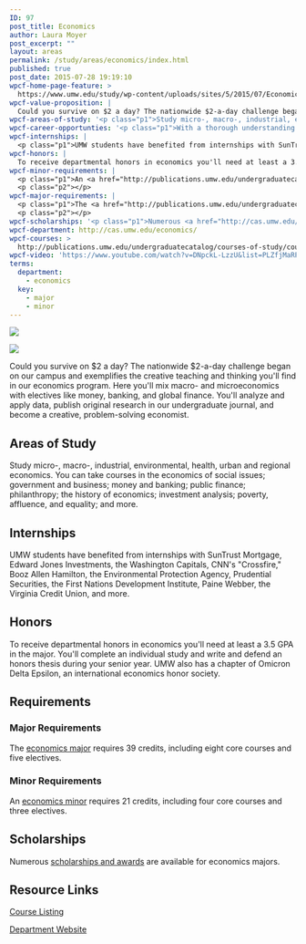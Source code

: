 ```yaml
---
ID: 97
post_title: Economics
author: Laura Moyer
post_excerpt: ""
layout: areas
permalink: /study/areas/economics/index.html
published: true
post_date: 2015-07-28 19:19:10
wpcf-home-page-feature: >
  https://www.umw.edu/study/wp-content/uploads/sites/5/2015/07/Economicse.jpg
wpcf-value-proposition: |
  Could you survive on $2 a day? The nationwide $2-a-day challenge began on our campus and exemplifies the creative teaching and thinking you'll find in our economics program. Here you'll mix macro-<span class="Apple-converted-space">  </span>and microeconomics with electives like money, banking, and global finance. You'll analyze and apply data, publish original research in our undergraduate journal, and become<span class="Apple-converted-space">  </span>a creative, problem-solving economist.
wpcf-areas-of-study: '<p class="p1">Study micro-, macro-, industrial, environmental, health, urban and regional economics. You can take courses in the economics of social issues; government and business; money and banking; public finance; philanthropy; the<span class="Apple-converted-space">  </span>history of economics; investment analysis; poverty, affluence, and equality; and more.</p>'
wpcf-career-opportunties: '<p class="p1">With a thorough understanding of the principles of economics, you could follow UMW alums who now have such positions as president of BetaTau Enterprises, analyst for the Bureau of the Census, CEO of Animators at Law, claims investigator for Geico Insurance, accountant and trader for Sempra Energy Trading Corp., economics teacher in the Peace Corps, investment broker at A.G. Edwards &amp; Sons, and researcher with the Federal Deposit Insurance Corp.</p>'
wpcf-internships: |
  <p class="p1">UMW students have benefited from internships with SunTrust Mortgage, Edward Jones Investments, the Washington Capitals, CNN's "Crossfire," Booz Allen Hamilton, the Environmental Protection Agency, Prudential Securities, the First Nations Development Institute, Paine Webber, the Virginia Credit Union, and more.</p>
wpcf-honors: |
  To receive departmental honors in economics you'll need at least a 3.5 GPA in the major. You'll complete an individual study and write and defend an honors thesis during your senior year. UMW also has <span class="s1">a chapter of Omicron Delta Epsilon, an international economics honor society.</span>
wpcf-minor-requirements: |
  <p class="p1">An <a href="http://publications.umw.edu/undergraduatecatalog/courses-of-study/minors/econ/">economics minor</a> requires 21 credits, including four core courses and three electives.</p>
  <p class="p2"></p>
wpcf-major-requirements: |
  <p class="p1">The <a href="http://publications.umw.edu/undergraduatecatalog/courses-of-study/majors/econ/">economics major</a> requires 39 credits, including eight core courses and five electives.</p>
  <p class="p2"></p>
wpcf-scholarships: '<p class="p1">Numerous <a href="http://cas.umw.edu/economics/majoring-in-economics/honors-and-awards/">scholarships and awards</a> are available for economics majors.</p>'
wpcf-department: http://cas.umw.edu/economics/
wpcf-courses: >
  http://publications.umw.edu/undergraduatecatalog/courses-of-study/course-descriptions/econ/
wpcf-video: 'https://www.youtube.com/watch?v=DNpckL-LzzU&list=PLZfjMaRP_C8Em3hSDVFMhglNk1ody2qsu&index=17'
terms:
  department:
    - economics
  key:
    - major
    - minor
---
```


<!-- Types Custom Fields: -->
[![](https://www.umw.edu/study/wp-content/uploads/sites/5/2015/07/Economicse.jpg)](https://www.umw.edu/study/wp-content/uploads/sites/5/2015/07/Economicse.jpg)
<!-- End home-page-feature -->

<!-- video -->
[![](https://i.ytimg.com/vi/DNpckL-LzzU/hqdefault.jpg)](https://www.youtube.com/watch?v=DNpckL-LzzU&list=PLZfjMaRP_C8Em3hSDVFMhglNk1ody2qsu&index=17)
<!-- End video -->

<!-- value-proposition -->
Could you survive on $2 a day? The nationwide $2-a-day challenge began on our campus and exemplifies the creative teaching and thinking you'll find in our economics program. Here you'll mix macro-<span class="Apple-converted-space"> </span>and microeconomics with electives like money, banking, and global finance. You'll analyze and apply data, publish original research in our undergraduate journal, and become<span class="Apple-converted-space"> </span>a creative, problem-solving economist.
<!-- End value-proposition -->

<!-- areas-of-study -->
## Areas of Study
Study micro-, macro-, industrial, environmental, health, urban and regional economics. You can take courses in the economics of social issues; government and business; money and banking; public finance; philanthropy; the<span class="Apple-converted-space"> </span>history of economics; investment analysis; poverty, affluence, and equality; and more.
<!-- End areas-of-study -->

<!-- internships -->
## Internships
UMW students have benefited from internships with SunTrust Mortgage, Edward Jones Investments, the Washington Capitals, CNN's "Crossfire," Booz Allen Hamilton, the Environmental Protection Agency, Prudential Securities, the First Nations Development Institute, Paine Webber, the Virginia Credit Union, and more.
<!-- End internships -->

<!-- honors -->
## Honors
To receive departmental honors in economics you'll need at least a 3.5 GPA in the major. You'll complete an individual study and write and defend an honors thesis during your senior year. UMW also has <span class="s1">a chapter of Omicron Delta Epsilon, an international economics honor society.</span>
<!-- End honors -->

<!-- requirements -->
## Requirements

<!-- major-requirements -->
### Major Requirements
The [economics major](http://publications.umw.edu/undergraduatecatalog/courses-of-study/majors/econ/) requires 39 credits, including eight core courses and five electives.
<!-- End major-requirements -->

<!-- minor-requirements -->
### Minor Requirements
An [economics minor](http://publications.umw.edu/undergraduatecatalog/courses-of-study/minors/econ/) requires 21 credits, including four core courses and three electives.
<!-- End minor-requirements -->

<!-- End requirements -->

<!-- scholarships -->
## Scholarships
Numerous [scholarships and awards](http://cas.umw.edu/economics/majoring-in-economics/honors-and-awards/) are available for economics majors.
<!-- End scholarships -->

<!-- resource-links -->
## Resource Links

<!-- courses -->
[Course Listing](http://publications.umw.edu/undergraduatecatalog/courses-of-study/course-descriptions/econ/)

<!-- End courses -->


<!-- department -->
[Department Website](http://cas.umw.edu/economics/)

<!-- End department -->

<!-- End resource-links -->

<!-- End Types Custom Fields -->
